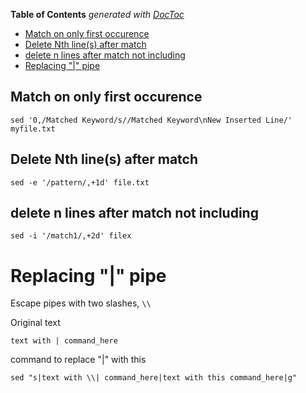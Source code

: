 <!-- START doctoc generated TOC please keep comment here to allow auto update -->
<!-- DON'T EDIT THIS SECTION, INSTEAD RE-RUN doctoc TO UPDATE -->
**Table of Contents**  *generated with [DocToc](https://github.com/thlorenz/doctoc)*

  - [Match on only first occurence](#match-on-only-first-occurence)
  - [Delete Nth line(s) after match](#delete-nth-lines-after-match)
  - [delete n lines after match not including](#delete-n-lines-after-match-not-including)
- [Replacing "|" pipe](#replacing-%7C-pipe)

<!-- END doctoc generated TOC please keep comment here to allow auto update -->

## Match on only first occurence

```
sed '0,/Matched Keyword/s//Matched Keyword\nNew Inserted Line/' myfile.txt
```

## Delete Nth line(s) after match

```
sed -e '/pattern/,+1d' file.txt
```

## delete n lines after match not including
```
sed -i '/match1/,+2d' filex
```

# Replacing "|" pipe

Escape pipes with two slashes, `\\`

Original text
```
text with | command_here
```

command to replace "|" with this
```
sed "s|text with \\| command_here|text with this command_here|g"
```
